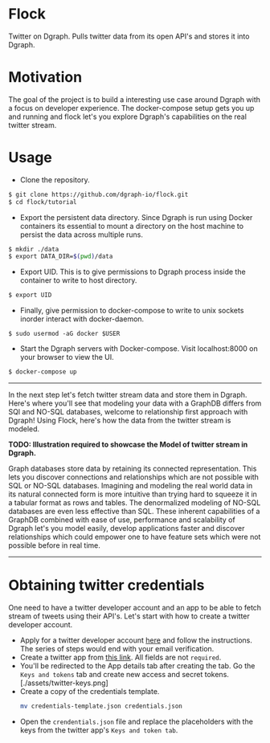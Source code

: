 # Flock
Twitter on Dgraph. Pulls twitter data from its open API's and stores it into Dgraph.  

# Motivation
The goal of the project is to build a interesting use case around Dgraph with a focus on developer experience. The docker-compose setup gets you up and running and flock let's you explore Dgraph's capabilities on the real twitter stream.

# Usage

- Clone the repository.
```sh
$ git clone https://github.com/dgraph-io/flock.git
$ cd flock/tutorial
```

- Export the persistent data directory. Since Dgraph is run using Docker containers its essential to mount a directory on the host machine to persist the data across multiple runs.
```sh
$ mkdir ./data
$ export DATA_DIR=$(pwd)/data
```

- Export UID. This is to give permissions to Dgraph process inside the container to write to host directory.   
```sh
$ export UID
```

- Finally, give permission to docker-compose to write to unix sockets inorder interact with docker-daemon.
```
$ sudo usermod -aG docker $USER
```

- Start the Dgraph servers with Docker-compose. Visit localhost:8000 on your browser to view the UI.
```sh
$ docker-compose up
```
---

In the next step let's fetch twitter stream data and store them in Dgraph. Here's where you'll see that modeling your data with a GraphDB differs from SQl and NO-SQL databases, welcome to relationship first approach with Dgraph! Using Flock, here's how the data from the twitter stream is modeled.

**TODO: Illustration required to showcase the Model of twitter stream in Dgraph.**  

Graph databases store data by retaining its connected representation. This lets you discover connections and relationships which are not possible with SQL or NO-SQL databases. Imagining and modeling the real world data in its natural connected form is more intuitive than trying hard to squeeze it in a tabular format as rows and tables. The denormalized modeling of NO-SQL databases are even less effective than SQL. These inherent capabilities of a GraphDB combined with ease of use, performance and scalability of Dgraph let's you model easily, develop applications faster and discover relationships which could empower one to have feature sets which were not possible before in real time.

---

# Obtaining twitter credentials

One need to have a twitter developer account and an app to be able to fetch stream of tweets using their API's. Let's start with how to create a twitter developer account.

- Apply for a twitter developer account [here](https://developer.twitter.com/en/apply/user) and follow the instructions. The series of steps would end with your email verification.
- Create a twitter app from [this link](https://developer.twitter.com/en/apps/create). All fields are not `required`.  
- You'll be redirected to the App details tab after creating the tab. Go the `Keys and tokens` tab and create new access and secret tokens.
[./assets/twitter-keys.png]
- Create a copy of the credentials template.
  ```sh
  mv credentials-template.json credentials.json
  ```
- Open the `crendentials.json` file and replace the placeholders with the keys from the twitter app's `Keys and token tab`.
